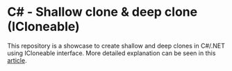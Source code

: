 # C# - Shallow clone & deep clone (ICloneable)

This repository is a showcase to create shallow and deep clones in C#/.NET using ICloneable interface. More detailed explanation can be seen in this [article](link:https://github.com/xin9le/FastEnum).
